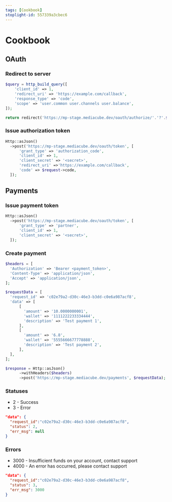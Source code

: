 ```yaml
---
tags: [Cookbook]
stoplight-id: 557339a3cbec6
---
```


# Cookbook

## OAuth

### Redirect to  server

```php
$query = http_build_query([
    'client_id' => 1,
    'redirect_uri' => 'https://example.com/callback',
    'response_type' => 'code',
    'scope' => 'user.common user.channels user.balance',
]);

return redirect('https://mp-stage.mediacube.dev/oauth/authorize/'.'?'.$query);
```

### Issue authorization token

```php
Http::asJson()
  ->post('https://mp-stage.mediacube.dev/oauth/token', [
      'grant_type' => 'authorization_code',
      'client_id' => 1,
      'client_secret' => '<secret>',
      'redirect_uri' =>'https://example.com/callback',
      'code' => $request->code,
  ]);
```

## Payments

### Issue payment token

```php
Http::asJson()
  ->post('https://mp-stage.mediacube.dev/oauth/token', [
      'grant_type' => 'partner',
      'client_id' => 1,
      'client_secret' => '<secret>',
  ]);
```

### Create payment

```php
$headers = [
  'Authorization' => 'Bearer <payment_token>',
  'Content-Type' => 'application/json', 
  'Accept' => 'application/json',
];

$requestData = [
  'request_id' => 'c02e79a2-d30c-46e3-b3dd-c0e6a987acf8',
  'data' => [
      [
        'amount' => '10.0000000001',
        'wallet' => '1111222233334444',
        'description' => 'Test payment 1',
      ],
      [
        'amount' => '6.8',
        'wallet' => '5555666677778888',
        'description' => 'Test payment 2', 
      ],
  ],
];

$response = Http::asJson()
      ->withHeaders($headers)
      ->post('https://mp-stage.mediacube.dev/payments', $requestData);
```

### Statuses

- 2 - Success
- 3 - Error

```json
"data": {
  "request_id":"c02e79a2-d30c-46e3-b3dd-c0e6a987acf8",
  "status": 2,
  "err_msg": null
}
```

### Errors

- 3000 - Insufficient funds on your account, contact support
- 4000 - An error has occurred, please contact support

```json
"data": {
  "request_id":"c02e79a2-d30c-46e3-b3dd-c0e6a987acf8",
  "status": 3,
  "err_msg": 3000
}
```

